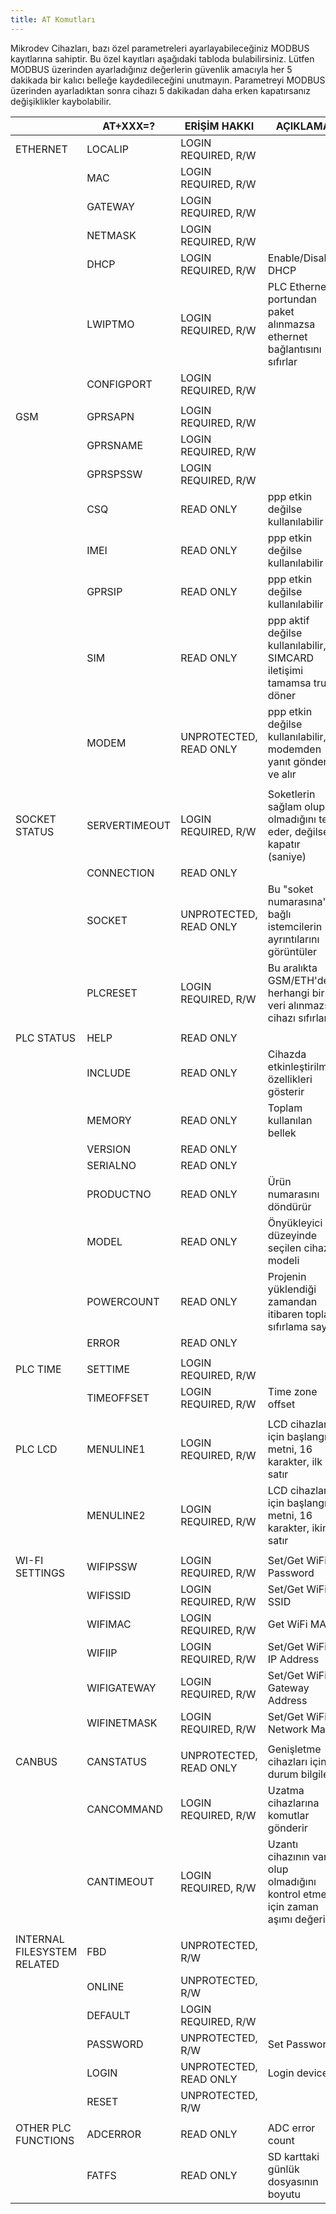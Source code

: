 ```yaml
---
title: AT Komutları
---
```


Mikrodev Cihazları, bazı özel parametreleri ayarlayabileceğiniz MODBUS kayıtlarına sahiptir. Bu özel kayıtları aşağıdaki tabloda bulabilirsiniz. Lütfen MODBUS üzerinden ayarladığınız değerlerin güvenlik amacıyla her 5 dakikada bir kalıcı belleğe kaydedileceğini unutmayın. Parametreyi MODBUS üzerinden ayarladıktan sonra cihazı 5 dakikadan daha erken kapatırsanız değişiklikler kaybolabilir.

| | 	AT+XXX=?	 | 	ERİŞİM HAKKI	 | 	AÇIKLAMA	 |			
| ------ | ------ | ------ | ------ |
|	ETHERNET	|	LOCALIP	|	LOGIN REQUIRED, R/W	|		|																	
|		|	MAC	|	LOGIN REQUIRED, R/W	|		|																	
|		|	GATEWAY	|	LOGIN REQUIRED, R/W	|		|																	
|		|	NETMASK	|	LOGIN REQUIRED, R/W	|	 	|																	
|		|	DHCP	|	LOGIN REQUIRED, R/W	|	Enable/Disable DHCP	|																	
|		|	LWIPTMO	|	LOGIN REQUIRED, R/W	|	PLC Ethernet portundan paket alınmazsa ethernet bağlantısını sıfırlar	|																	
|		|	CONFIGPORT	|	LOGIN REQUIRED, R/W	|	 	|																	
|	 	|		|		|	 	|																	
|	GSM	|	GPRSAPN	|	LOGIN REQUIRED, R/W	|		|																	
|		|	GPRSNAME	|	LOGIN REQUIRED, R/W	|		|																	
|		|	GPRSPSSW	|	LOGIN REQUIRED, R/W	|		|																	
|		|	CSQ	|	READ ONLY	|	 ppp etkin değilse kullanılabilir	|																	
|		|	IMEI	|	READ ONLY	|	ppp etkin değilse kullanılabilir	|																	
|		|	GPRSIP	|	READ ONLY	|	 ppp etkin değilse kullanılabilir	|																	
|		|	SIM	|	READ ONLY	|	 ppp aktif değilse kullanılabilir, SIMCARD iletişimi tamamsa true döner	|																	
|		|	MODEM	|	UNPROTECTED, READ ONLY	|	 ppp etkin değilse kullanılabilir, modemden yanıt gönderir ve alır	|																	
|	 	|		|		|		|																	
|	SOCKET STATUS	|	SERVERTIMEOUT	|	LOGIN REQUIRED, R/W	|	Soketlerin sağlam olup olmadığını test eder, değilse kapatır (saniye)	|																	
|	 	|	CONNECTION	|	READ ONLY	|	 	|																	
|		|	SOCKET	|	UNPROTECTED, READ ONLY	|	Bu "soket numarasına" bağlı istemcilerin ayrıntılarını görüntüler	|																	
|		|	PLCRESET	|	LOGIN REQUIRED, R/W	|	Bu aralıkta GSM/ETH'den herhangi bir veri alınmazsa cihazı sıfırlar	|																	
|		|		|		|	 	|																																	
|	PLC STATUS	|	HELP	|	READ ONLY	|	 	|																	
|		|	INCLUDE	|	READ ONLY	|	Cihazda etkinleştirilmiş özellikleri gösterir	|																	
|		|	MEMORY	|	READ ONLY	|	Toplam kullanılan bellek	|																	
|		|	VERSION	|	READ ONLY	|	 	|																	
|		|	SERIALNO	|	READ ONLY	|	 	|																	
|		|	PRODUCTNO	|	READ ONLY	|	Ürün numarasını döndürür	|																	
|		|	MODEL	|	READ ONLY	|	Önyükleyici düzeyinde seçilen cihaz modeli	|																	
|		|	POWERCOUNT	|	READ ONLY	|	Projenin yüklendiği zamandan itibaren toplam sıfırlama sayısı	|																	
|		|	ERROR	|	READ ONLY	|	 	|																	
|		|		|		|	 	|																																	
|	PLC TIME	|	SETTIME	|	LOGIN REQUIRED, R/W	|	 	|																	
|		|	TIMEOFFSET	|	LOGIN REQUIRED, R/W	|	Time zone offset	|																	
|		|		|		|	 	|																																		
|	PLC LCD	|	MENULINE1	|	LOGIN REQUIRED, R/W	|	LCD cihazlar için başlangıç metni, 16 karakter, ilk satır 	|																	
|		|	MENULINE2	|	LOGIN REQUIRED, R/W	|	LCD cihazlar için başlangıç metni, 16 karakter, ikinci satır	|																	
|		|		|		|	 	|																																	
|	WI-FI SETTINGS	|	WIFIPSSW	|	LOGIN REQUIRED, R/W	|	Set/Get WiFi Password	|																	
|		|	WIFISSID	|	LOGIN REQUIRED, R/W	|	Set/Get WiFi SSID	|																	
|		|	WIFIMAC	|	LOGIN REQUIRED, R/W	|	Get WiFi MAC	|																	
|		|	WIFIIP	|	LOGIN REQUIRED, R/W	|	Set/Get WiFi IP Address	|																	
|		|	WIFIGATEWAY	|	LOGIN REQUIRED, R/W	|	Set/Get WiFi Gateway Address	|																	
|		|	WIFINETMASK	|	LOGIN REQUIRED, R/W	|	Set/Get WiFi Network Mask	|																	
|		|		|		|	 	|																																	
|	CANBUS	|	CANSTATUS	|	UNPROTECTED, READ ONLY	|	Genişletme cihazları için durum bilgileri	|																	
|		|	CANCOMMAND	|	LOGIN REQUIRED, R/W	|	Uzatma cihazlarına komutlar gönderir	|																	
|		|	CANTIMEOUT	|	LOGIN REQUIRED, R/W	|	Uzantı cihazının var olup olmadığını kontrol etmek için zaman aşımı değeri	|																	
|	 	|		|		|		|																	
|	INTERNAL FILESYSTEM RELATED	|	FBD	|	UNPROTECTED, R/W	|	 	|																	
|		|	ONLINE	|	UNPROTECTED, R/W	|	 	|																	
|		|	DEFAULT	|	LOGIN REQUIRED, R/W	|	 	|																	
|		|	PASSWORD	|	UNPROTECTED, R/W	|	Set Password	|																	
|		|	LOGIN	|	UNPROTECTED, READ ONLY	|	Login device	|																	
|		|	RESET	|	UNPROTECTED, R/W	|	 	|																	
|		|		|		|	 	|																																		
|	OTHER PLC FUNCTIONS	|	ADCERROR	|	READ ONLY	|	ADC error count	|																																
|		|	FATFS	|	READ ONLY	|	SD karttaki günlük dosyasının boyutu	|																	
